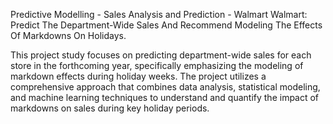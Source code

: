 Predictive Modelling - Sales Analysis and Prediction - Walmart
Walmart: Predict The Department-Wide Sales And Recommend Modeling The Effects Of Markdowns On Holidays.

This project study focuses on predicting department-wide sales for each store in the forthcoming year, specifically emphasizing the modeling of markdown effects during holiday weeks. The project utilizes a comprehensive approach that combines data analysis, statistical modeling, and machine learning techniques to understand and quantify the impact of markdowns on sales during key holiday periods.
